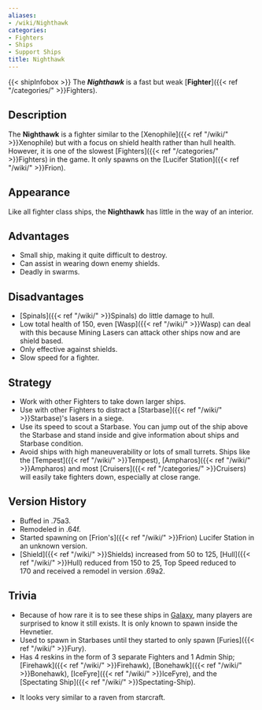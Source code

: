 ```yaml
---
aliases:
- /wiki/Nighthawk
categories:
- Fighters
- Ships
- Support Ships
title: Nighthawk
---
```


{{< shipInfobox >}} The **_Nighthawk_** is a fast but weak [**Fighter**]({{< ref "/categories/" >}}Fighters).

## Description

The **Nighthawk** is a fighter similar to the [Xenophile]({{< ref "/wiki/" >}}Xenophile) but with a focus on shield health rather than hull health. However, it is one of the slowest [Fighters]({{< ref "/categories/" >}}Fighters) in the game. It only spawns on the [Lucifer Station]({{< ref "/wiki/" >}}Frion).

## Appearance

Like all fighter class ships, the **Nighthawk** has little in the way of an interior.

## Advantages

- Small ship, making it quite difficult to destroy.
- Can assist in wearing down enemy shields.
- Deadly in swarms.

## Disadvantages

- [Spinals]({{< ref "/wiki/" >}}Spinals) do little damage to hull.
- Low total health of 150, even [Wasp]({{< ref "/wiki/" >}}Wasp) can deal with this because Mining Lasers can attack other ships now and are shield based.
- Only effective against shields.
- Slow speed for a fighter.

## Strategy

- Work with other Fighters to take down larger ships.
- Use with other Fighters to distract a [Starbase]({{< ref "/wiki/" >}}Starbase)'s lasers in a siege.
- Use its speed to scout a Starbase. You can jump out of the ship above the Starbase and stand inside and give information about ships and Starbase condition.
- Avoid ships with high maneuverability or lots of small turrets. Ships like the [Tempest]({{< ref "/wiki/" >}}Tempest), [Ampharos]({{< ref "/wiki/" >}}Ampharos) and most [Cruisers]({{< ref "/categories/" >}}Cruisers) will easily take fighters down, especially at close range.

## Version History 

- Buffed in .75a3.
- Remodeled in .64f.
- Started spawning on [Frion's]({{< ref "/wiki/" >}}Frion) Lucifer Station in an unknown version.
- [Shield]({{< ref "/wiki/" >}}Shields) increased from 50 to 125, [Hull]({{< ref "/wiki/" >}}Hull) reduced from 150 to 25, Top Speed reduced to 170 and received a remodel in version .69a2.

## Trivia

- Because of how rare it is to see these ships in [Galaxy](https://web.roblox.com/games/200330616/Galaxy#), many players are surprised to know it still exists. It is only known to spawn inside the Hevnetier.
- Used to spawn in Starbases until they started to only spawn [Furies]({{< ref "/wiki/" >}}Fury).
- Has 4 reskins in the form of 3 separate Fighters and 1 Admin Ship; [Firehawk]({{< ref "/wiki/" >}}Firehawk), [Bonehawk]({{< ref "/wiki/" >}}Bonehawk), [IceFyre]({{< ref "/wiki/" >}}IceFyre), and the [Spectating Ship]({{< ref "/wiki/" >}}Spectating-Ship).

<!-- -->

- It looks very similar to a raven from starcraft.
